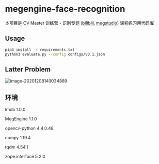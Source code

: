 # megengine-face-recognition

本项目是 CV Master 训练营 - 识别专题 ([bilibili](https://www.bilibili.com/video/BV1Cz4y1y7k1), [megstudio](https://studio.brainpp.com/projects/2977)) 课程练习用代码库

## Usage

```bash
pip3 install -r requirements.txt
python3 evaluate.py --config configs/v0.1.json
```



## Latter Problem

![image-20201208140034889](C:\Users\DELL\AppData\Roaming\Typora\typora-user-images\image-20201208140034889.png)

## 环境

lmdb 1.0.0

MegEngine 1.1.0

opencv-python 4.4.0.46

numpy 1.19.4

tqdm  4.54.1

zope.interface 5.2.0


